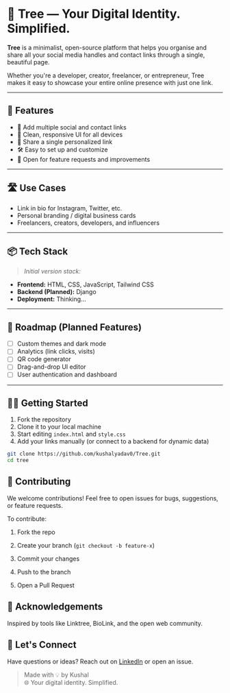 # 🌳 Tree — Your Digital Identity. Simplified.

**Tree** is a minimalist, open-source platform that helps you organise and share all your social media handles and contact links through a single, beautiful page.

Whether you're a developer, creator, freelancer, or entrepreneur, Tree makes it easy to showcase your entire online presence with just one link.

---

## 🚀 Features

- 🧩 Add multiple social and contact links  
- 🎨 Clean, responsive UI for all devices  
- 🔗 Share a single personalized link  
- 🛠️ Easy to set up and customize  
- 💬 Open for feature requests and improvements

---

## 🛣️ Use Cases

- Link in bio for Instagram, Twitter, etc.
- Personal branding / digital business cards
- Freelancers, creators, developers, and influencers

---

## 📦 Tech Stack

> _Initial version stack:_

- **Frontend:** HTML, CSS, JavaScript, Tailwind CSS
- **Backend (Planned):** Django 
- **Deployment:** Thinking... 

---

## 🧠 Roadmap (Planned Features)

- [ ] Custom themes and dark mode  
- [ ] Analytics (link clicks, visits)  
- [ ] QR code generator  
- [ ] Drag-and-drop UI editor  
- [ ] User authentication and dashboard

---

## 🧑‍💻 Getting Started

1. Fork the repository  
2. Clone it to your local machine  
3. Start editing `index.html` and `style.css`  
4. Add your links manually (or connect to a backend for dynamic data)

```bash
git clone https://github.com/kushalyadav0/Tree.git
cd tree
```


## 🤝 Contributing
We welcome contributions!
Feel free to open issues for bugs, suggestions, or feature requests.

To contribute:

1. Fork the repo

2. Create your branch (`git checkout -b feature-x`)

3. Commit your changes

4. Push to the branch

5. Open a Pull Request

## 🙌 Acknowledgements
Inspired by tools like Linktree, BioLink, and the open web community.

## 👋 Let's Connect
Have questions or ideas? Reach out on [LinkedIn](https://www.linkedin.com/in/kushal-yadav-799310318/) or open an issue.

> Made with 💡 by Kushal \
🌐 Your digital identity. Simplified.